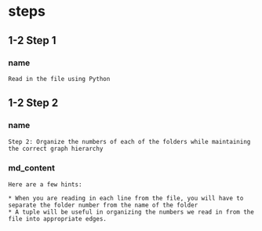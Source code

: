 <!--title={Parsing the File:Coding the Relationships}-->

<!--badges={Python:11,Algorithms:5}-->

<!--concepts={directedGraphs, introToGraphs, useOfGraphs}-->

# steps

## 1-2 Step 1

### name

```
Read in the file using Python
```

## 1-2 Step 2

### name

```
Step 2: Organize the numbers of each of the folders while maintaining the correct graph hierarchy 
```

### md_content

```
Here are a few hints:

* When you are reading in each line from the file, you will have to separate the folder number from the name of the folder
* A tuple will be useful in organizing the numbers we read in from the file into appropriate edges.
```

